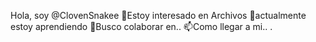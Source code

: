 Hola, soy @ClovenSnakee
👀Estoy interesado en Archivos
🌱actualmente estoy aprendiendo
💞️Busco colaborar en..
📫Como llegar a mi..
.
